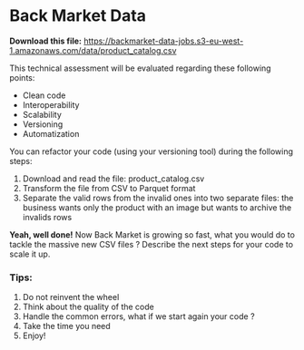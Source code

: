# Back Market Data
**Download this file:** https://backmarket-data-jobs.s3-eu-west-1.amazonaws.com/data/product_catalog.csv

This technical assessment will be evaluated regarding these following points:
- Clean code
- Interoperability
- Scalability
- Versioning
- Automatization

You can refactor your code (using your versioning tool) during the following steps:
1. Download and read the file: product_catalog.csv
2. Transform the file from CSV to Parquet format
3. Separate the valid rows from the invalid ones into two separate files: the business wants only the product with an image but wants to archive the invalids rows 

**Yeah, well done!**
Now Back Market is growing so fast, what you would do to tackle the massive new CSV files ?
Describe the next steps for your code to scale it up.

### **Tips:**
1. Do not reinvent the wheel
2. Think about the quality of the code
3. Handle the common errors, what if we start again your code ?
4. Take the time you need
5. Enjoy!
